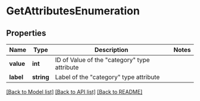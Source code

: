# GetAttributesEnumeration

## Properties
Name | Type | Description | Notes
------------ | ------------- | ------------- | -------------
**value** | **int** | ID of Value of the \"category\" type attribute | 
**label** | **string** | Label of the \"category\" type attribute | 

[[Back to Model list]](../../README.md#documentation-for-models) [[Back to API list]](../../README.md#documentation-for-api-endpoints) [[Back to README]](../../README.md)


